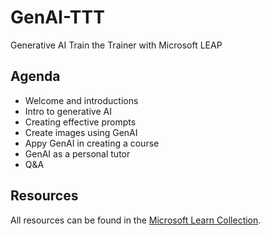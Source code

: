 # GenAI-TTT

Generative AI Train the Trainer with Microsoft LEAP

## Agenda

- Welcome and introductions
- Intro to generative AI
- Creating effective prompts
- Create images using GenAI
- Appy GenAI in creating a course
- GenAI as a personal tutor
- Q&A


## Resources

All resources can be found in the [Microsoft Learn Collection](https://learn.microsoft.com/en-gb/collections/j280bz0zjrkor0?).
